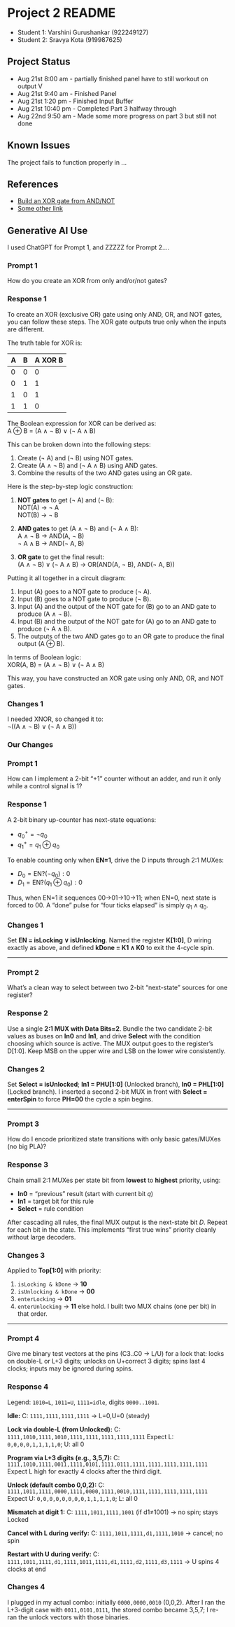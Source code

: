 # Project 2 README

* Student 1: Varshini Gurushankar (922249127)
* Student 2: Sravya Kota (919987625)

## Project Status
* Aug 21st 8:00 am - partially finished panel have to still workout on output V
* Aug 21st 9:40 am - Finished Panel
* Aug 21st 1:20 pm - Finished Input Buffer
* Aug 21st 10:40 pm - Completed Part 3 halfway through
* Aug 22nd 9:50 am - Made some more progress on part 3 but still not done 

## Known Issues
The project fails to function properly in ...

## References
* [Build an XOR gate from AND/NOT](https://electronics.stackexchange.com/questions/487529/build-an-xor-gate-from-and-not)
* [Some other link](https://stackoverflow.com)

## Generative AI Use
I used ChatGPT for Prompt 1, and ZZZZZ for Prompt 2....

### Prompt 1
How do you create an XOR from only and/or/not gates?

### Response 1
To create an XOR (exclusive OR) gate using only AND, OR, and NOT gates, you can follow these steps. The XOR gate outputs true only when the inputs are different.

The truth table for XOR is:

| A | B | A XOR B |
|---|---|---------|
| 0 | 0 |    0    |
| 0 | 1 |    1    |
| 1 | 0 |    1    |
| 1 | 1 |    0    |

The Boolean expression for XOR can be derived as:\
A &oplus; B = (A &and; &not; B) &or; (&not; A &and; B)

This can be broken down into the following steps:

1. Create \(&not; A\) and \(&not; B\) using NOT gates.
1. Create \(A &and; &not; B\) and \(&not; A &and; B\) using AND gates.
1. Combine the results of the two AND gates using an OR gate.

Here is the step-by-step logic construction:

1. **NOT gates** to get \(&not; A\) and \(&not; B\):\
   NOT(A) &rarr; &not; A\
   NOT(B) &rarr; &not; B

1. **AND gates** to get \(A &and; &not; B\) and \(&not; A &and; B\):\
   A &and; &not; B &rarr; AND(A, &not; B)\
   &not; A &and; B &rarr; AND(&not; A, B)

1. **OR gate** to get the final result:\
   (A &and; &not; B) &or; (&not; A &and; B) &rarr; OR(AND(A, &not; B), AND(&not; A, B))

Putting it all together in a circuit diagram:

1. Input \(A\) goes to a NOT gate to produce \(&not; A\).
1. Input \(B\) goes to a NOT gate to produce \(&not; B\).
1. Input \(A\) and the output of the NOT gate for \(B\) go to an AND gate to produce \(A &and; &not; B\).
1. Input \(B\) and the output of the NOT gate for \(A\) go to an AND gate to produce \(&not; A &and; B\).
1. The outputs of the two AND gates go to an OR gate to produce the final output \(A &oplus; B\).

In terms of Boolean logic:\
XOR(A, B) = \(A &and; &not; B\) &or; \(&not; A &and; B\) 

This way, you have constructed an XOR gate using only AND, OR, and NOT gates.

### Changes 1
I needed XNOR, so changed it to:\
&not;\(\(A &and; &not; B\) &or; \(&not; A &and; B\)\)

### Our Changes 

### Prompt 1

How can I implement a 2-bit “+1” counter without an adder, and run it only while a control signal is 1?

### Response 1

A 2-bit binary up-counter has next-state equations:

* $q_0^+ = \lnot q_0$
* $q_1^+ = q_1 \oplus q_0$

To enable counting only when **EN=1**, drive the D inputs through 2:1 MUXes:

* $D_0 = \mathrm{EN} ? (\lnot q_0) : 0$
* $D_1 = \mathrm{EN} ? (q_1 \oplus q_0) : 0$

Thus, when EN=1 it sequences 00→01→10→11; when EN=0, next state is forced to 00. A “done” pulse for “four ticks elapsed” is simply $q_1 \land q_0$.



### Changes 1

Set **EN = isLocking ∨ isUnlocking**. Named the register **K\[1:0]**, D wiring exactly as above, and defined **kDone = K1 ∧ K0** to exit the 4-cycle spin.

---

### Prompt 2

What’s a clean way to select between two 2-bit “next-state” sources for one register?

### Response 2

Use a single **2:1 MUX with Data Bits=2**. Bundle the two candidate 2-bit values as buses on **In0** and **In1**, and drive **Select** with the condition choosing which source is active. The MUX output goes to the register’s D\[1:0]. Keep MSB on the upper wire and LSB on the lower wire consistently.

### Changes 2

Set **Select = isUnlocked**; **In1 = PHU\[1:0]** (Unlocked branch), **In0 = PHL\[1:0]** (Locked branch). I inserted a second 2-bit MUX in front with **Select = enterSpin** to force **PH=00** the cycle a spin begins.

---

### Prompt 3

How do I encode prioritized state transitions with only basic gates/MUXes (no big PLA)?

### Response 3

Chain small 2:1 MUXes per state bit from **lowest** to **highest** priority, using:

* **In0** = “previous” result (start with current bit $q$)
* **In1** = target bit for this rule
* **Select** = rule condition

After cascading all rules, the final MUX output is the next-state bit $D$. Repeat for each bit in the state. This implements “first true wins” priority cleanly without large decoders.


### Changes 3

Applied to **Top\[1:0]** with priority:

1. `isLocking & kDone` → **10**
2. `isUnlocking & kDone` → **00**
3. `enterLocking` → **01**
4. `enterUnlocking` → **11**
   else hold.
   I built two MUX chains (one per bit) in that order.

---

### Prompt 4

Give me binary test vectors at the pins (C3..C0 → L/U) for a lock that: locks on double-L or L+3 digits; unlocks on U+correct 3 digits; spins last 4 clocks; inputs may be ignored during spins.

### Response 4

Legend: `1010=L`, `1011=U`, `1111=idle`, digits `0000..1001`.

**Idle:**
C: `1111,1111,1111,1111` → L=0,U=0 (steady)

**Lock via double-L (from Unlocked):**
C: `1111,1010,1111,1010,1111,1111,1111,1111,1111`
Expect L: `0,0,0,0,1,1,1,1,0`; U: all 0

**Program via L+3 digits (e.g., 3,5,7):**
C: `1111,1010,1111,0011,1111,0101,1111,0111,1111,1111,1111,1111,1111`
Expect L high for exactly 4 clocks after the third digit.

**Unlock (default combo 0,0,2):**
C: `1111,1011,1111,0000,1111,0000,1111,0010,1111,1111,1111,1111,1111`
Expect U: `0,0,0,0,0,0,0,0,1,1,1,1,0`; L: all 0

**Mismatch at digit 1:**
C: `1111,1011,1111,1001` (if d1≠1001) → no spin; stays Locked

**Cancel with L during verify:**
C: `1111,1011,1111,d1,1111,1010` → cancel; no spin

**Restart with U during verify:**
C: `1111,1011,1111,d1,1111,1011,1111,d1,1111,d2,1111,d3,1111` → U spins 4 clocks at end


### Changes 4

I plugged in my actual combo: initially `0000,0000,0010` (0,0,2). After I ran the L+3-digit case with `0011,0101,0111`, the stored combo became 3,5,7; I re-ran the unlock vectors with those binaries.



